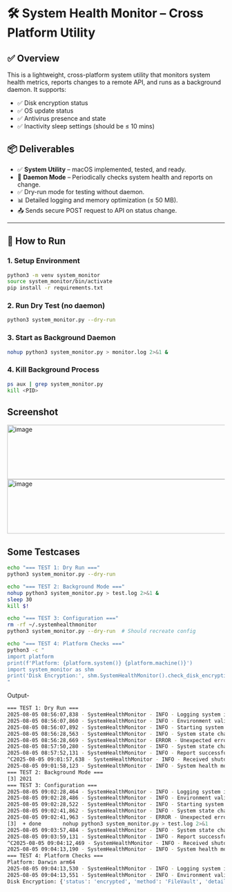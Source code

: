 # 🛠️ System Health Monitor – Cross Platform Utility

## ✅ Overview

This is a lightweight, cross-platform system utility that monitors system health metrics, reports changes to a remote API, and runs as a background daemon. It supports:

- ✅ Disk encryption status
- ✅ OS update status
- ✅ Antivirus presence and state
- ✅ Inactivity sleep settings (should be ≤ 10 mins)

## 📦 Deliverables

- ✅ **System Utility** – macOS implemented, tested, and ready.
- 🔁 **Daemon Mode** – Periodically checks system health and reports on change.
- ✅ Dry-run mode for testing without daemon.
- 📊 Detailed logging and memory optimization (≤ 50 MB).
- 📤 Sends secure POST request to API on status change.

---

## 🚀 How to Run

### 1. Setup Environment

```bash
python3 -m venv system_monitor
source system_monitor/bin/activate
pip install -r requirements.txt
```
### 2. Run Dry Test (no daemon)
```bash
python3 system_monitor.py --dry-run
```
### 3. Start as Background Daemon
```bash
nohup python3 system_monitor.py > monitor.log 2>&1 &
```
### 4. Kill Background Process
```bash
ps aux | grep system_monitor.py
kill <PID>
```
## Screenshot
<img width="877" height="126" alt="image" src="https://github.com/user-attachments/assets/c9b77a93-c565-49a9-a18c-58568ffbc4e1" />
<img width="877" height="126" alt="image" src="https://github.com/user-attachments/assets/bc12c690-8a77-4fd2-8ccc-5aa214f65fd3" />

##  Some Testcases

```bash
echo "=== TEST 1: Dry Run ==="
python3 system_monitor.py --dry-run

echo "=== TEST 2: Background Mode ==="
nohup python3 system_monitor.py > test.log 2>&1 &
sleep 30
kill $!

echo "=== TEST 3: Configuration ==="
rm -rf ~/.systemhealthmonitor
python3 system_monitor.py --dry-run  # Should recreate config

echo "=== TEST 4: Platform Checks ==="
python3 -c "
import platform
print(f'Platform: {platform.system()} {platform.machine()}')
import system_monitor as shm
print('Disk Encryption:', shm.SystemHealthMonitor().check_disk_encryption())
"
```
Output-
```bash
=== TEST 1: Dry Run ===
2025-08-05 08:56:07,838 - SystemHealthMonitor - INFO - Logging system initialized
2025-08-05 08:56:07,860 - SystemHealthMonitor - INFO - Environment validation passed
2025-08-05 08:56:07,892 - SystemHealthMonitor - INFO - Starting system health monitor daemon
2025-08-05 08:56:28,563 - SystemHealthMonitor - INFO - System state changed - preparing report
2025-08-05 08:56:28,669 - SystemHealthMonitor - ERROR - Unexpected error in daemon loop: Memory usage exceeded limit: 50.14MB > 50.0MB
2025-08-05 08:57:50,280 - SystemHealthMonitor - INFO - System state changed - preparing report
2025-08-05 08:57:52,131 - SystemHealthMonitor - INFO - Report successfully sent at 2025-08-05T03:27:28.675397
^C2025-08-05 09:01:57,638 - SystemHealthMonitor - INFO - Received shutdown signal 2
2025-08-05 09:01:58,123 - SystemHealthMonitor - INFO - System health monitor daemon stopped
=== TEST 2: Background Mode ===
[3] 2021
=== TEST 3: Configuration ===
2025-08-05 09:02:28,464 - SystemHealthMonitor - INFO - Logging system initialized
2025-08-05 09:02:28,486 - SystemHealthMonitor - INFO - Environment validation passed
2025-08-05 09:02:28,522 - SystemHealthMonitor - INFO - Starting system health monitor daemon
2025-08-05 09:02:41,862 - SystemHealthMonitor - INFO - System state changed - preparing report
2025-08-05 09:02:41,963 - SystemHealthMonitor - ERROR - Unexpected error in daemon loop: Memory usage exceeded limit: 50.19MB > 50.0MB
[3]  + done       nohup python3 system_monitor.py > test.log 2>&1
2025-08-05 09:03:57,484 - SystemHealthMonitor - INFO - System state changed - preparing report
2025-08-05 09:03:59,131 - SystemHealthMonitor - INFO - Report successfully sent at 2025-08-05T03:33:41.969138
^C2025-08-05 09:04:12,469 - SystemHealthMonitor - INFO - Received shutdown signal 2
2025-08-05 09:04:13,190 - SystemHealthMonitor - INFO - System health monitor daemon stopped
=== TEST 4: Platform Checks ===
Platform: Darwin arm64
2025-08-05 09:04:13,530 - SystemHealthMonitor - INFO - Logging system initialized
2025-08-05 09:04:13,551 - SystemHealthMonitor - INFO - Environment validation passed
Disk Encryption: {'status': 'encrypted', 'method': 'FileVault', 'details': {}, 'mounted_volumes': {'/': {'device': '/dev/disk3s1s1', 'mountpoint': '/', 'fstype': 'apfs', 'encrypted': 'unknown'}, '/dev': {'device': 'devfs', 'mountpoint': '/dev', 'fstype': 'devfs', 'encrypted': 'unknown'}, '/System/Volumes/VM': {'device': '/dev/disk3s6', 'mountpoint': '/System/Volumes/VM', 'fstype': 'apfs', 'encrypted': 'unknown'}, '/System/Volumes/Preboot': {'device': '/dev/disk3s2', 'mountpoint': '/System/Volumes/Preboot', 'fstype': 'apfs', 'encrypted': 'unknown'}, '/System/Volumes/Update': {'device': '/dev/disk3s4', 'mountpoint': '/System/Volumes/Update', 'fstype': 'apfs', 'encrypted': 'unknown'}, '/System/Volumes/xarts': {'device': '/dev/disk1s2', 'mountpoint': '/System/Volumes/xarts', 'fstype': 'apfs', 'encrypted': 'unknown'}, '/System/Volumes/iSCPreboot': {'device': '/dev/disk1s1', 'mountpoint': '/System/Volumes/iSCPreboot', 'fstype': 'apfs', 'encrypted': 'unknown'}, '/System/Volumes/Hardware': {'device': '/dev/disk1s3', 'mountpoint': '/System/Volumes/Hardware', 'fstype': 'apfs', 'encrypted': 'unknown'}, '/System/Volumes/Data': {'device': '/dev/disk3s5', 'mountpoint': '/System/Volumes/Data', 'fstype': 'apfs', 'encrypted': 'unknown'}, '/System/Volumes/Data/home': {'device': 'map auto_home', 'mountpoint': '/System/Volumes/Data/home', 'fstype': 'autofs', 'encrypted': 'unknown'}, '/private/var/folders/0t/9zcslybd245347xsx20362700000gn/T/AppTranslocation/751E71AB-E020-4BB5-B15B-9B92E0D026EC': {'device': '/Users/apoorva/Downloads/Visual Studio Code.app', 'mountpoint': '/private/var/folders/0t/9zcslybd245347xsx20362700000gn/T/AppTranslocation/751E71AB-E020-4BB5-B15B-9B92E0D026EC', 'fstype': 'nullfs', 'encrypted': 'unknown'}}}

```
